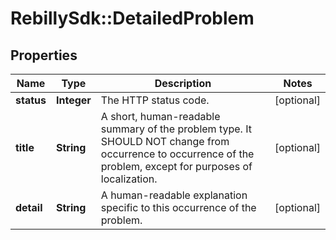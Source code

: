 # RebillySdk::DetailedProblem

## Properties
Name | Type | Description | Notes
------------ | ------------- | ------------- | -------------
**status** | **Integer** | The HTTP status code. | [optional] 
**title** | **String** | A short, human-readable summary of the problem type. It SHOULD NOT change from occurrence to occurrence of the problem, except for purposes of localization. | [optional] 
**detail** | **String** | A human-readable explanation specific to this occurrence of the problem. | [optional] 

